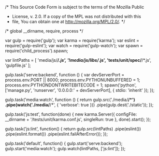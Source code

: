/* This Source Code Form is subject to the terms of the Mozilla Public
 * License, v. 2.0. If a copy of the MPL was not distributed with this
 * file, You can obtain one at http://mozilla.org/MPL/2.0/. */

/* global __dirname, require, process */

var gulp = require('gulp');
var karma = require('karma');
var eslint = require('gulp-eslint');
var watch = require('gulp-watch');
var spawn = require('child_process').spawn;

var lintPaths = [
    'media/js/**/*.js',
    '!media/js/libs/*.js',
    'tests/unit/spec/**/*.js',
    'gulpfile.js'
];

gulp.task('serve:backend', function () {
    var devServerPort = process.env.PORT || 8000;
    process.env.PYTHONUNBUFFERED = 1;
    process.env.PYTHONDONTWRITEBITECODE = 1;
    spawn('python', ['manage.py', 'runserver', '0.0.0.0:' + devServerPort], {
        stdio: 'inherit'
    });
});

gulp.task('media:watch', function () {
    return gulp.src('./media/**/*')
        .pipe(watch('./media/**/*', {
            'verbose': true
        }))
        .pipe(gulp.dest('./static'));
});

gulp.task('js:test', function(done) {
    new karma.Server({
        configFile: __dirname + '/tests/unit/karma.conf.js',
        singleRun: true
    }, done).start();
});

gulp.task('js:lint', function() {
    return gulp.src(lintPaths)
        .pipe(eslint())
        .pipe(eslint.format())
        .pipe(eslint.failAfterError());
});

gulp.task('default', function() {
    gulp.start('serve:backend');
    gulp.start('media:watch');
    gulp.watch(lintPaths, ['js:lint']);
});